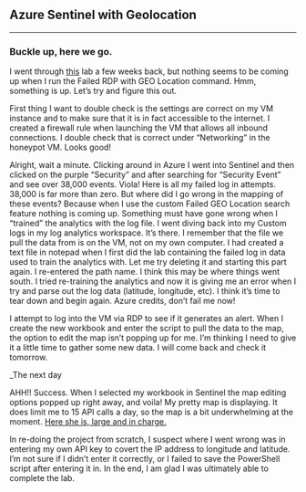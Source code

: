 ## Azure Sentinel with Geolocation


---

### Buckle up, here we go.

I went through [this](https://youtu.be/RoZeVbbZ0o0) lab a few weeks back, but nothing seems to be coming up when I run the Failed RDP with GEO Location command. Hmm, something is up. Let’s try and figure this out. 

First thing I want to double check is the settings are correct on my VM instance and to make sure that it is in fact accessible to the internet. 
I created a firewall rule when launching the VM that allows all inbound connections. I double check that is correct under “Networking” in the honeypot VM. Looks good! 

Alright, wait a minute. Clicking around in Azure I went into Sentinel and then clicked on the purple “Security” and after searching for “Security Event” and see over 38,000 events. Viola! Here is all my failed log in attempts. 38,000 is far more than zero. But where did I go wrong in the mapping of these events? Because when I use the custom Failed GEO Location search feature nothing is coming up. Something must have gone wrong when I “trained” the analytics with the log file. 
I went diving back into my Custom logs in my log analytics workspace. It’s there. I remember that the file we pull the data from is on the VM, not on my own computer. I had created a text file in notepad when I first did the lab containing the failed log in data used to train the analytics with. 
Let me try deleting it and starting this part again. 
I re-entered the path name. I think this may be where things went south. 
I tried re-training the analytics and now it is giving me an error when I try and parse out the log data (latitude, longitude, etc). I think it’s time to tear down and begin again. Azure credits, don’t fail me now! 

I attempt to log into the VM via RDP to see if it generates an alert.
When I create the new workbook and enter the script to pull the data to the map, the option to edit the map isn’t popping up for me. I’m thinking I need to give it a little time to gather some new data. I will come back and check it tomorrow.

_The next day

AHH!! Success. When I selected my workbook in Sentinel the map editing options popped up right away, and voila! My pretty map is displaying. It does limit me to 15 API calls a day, so the map is a bit underwhelming at the moment. [Here she is, large and in charge.](https://user-images.githubusercontent.com/113474900/198899244-55b87b39-90a5-4ac5-80f9-8611814d327e.jpg)


In re-doing the project from scratch, I suspect where I went wrong was in entering my own API key to covert the IP address to longitude and latitude. I’m not sure if I didn’t enter it correctly, or I failed to save the PowerShell script after entering it in. In the end, I am glad I was ultimately able to complete the lab. 


